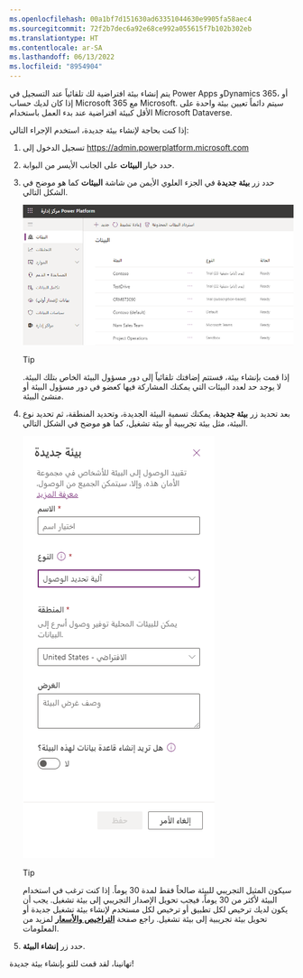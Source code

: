 ```yaml
---
ms.openlocfilehash: 00a1bf7d151630ad63351044630e9905fa58aec4
ms.sourcegitcommit: 72f2b7dec6a92e68ce992a055615f7b102b302eb
ms.translationtype: HT
ms.contentlocale: ar-SA
ms.lasthandoff: 06/13/2022
ms.locfileid: "8954904"
---
```

يتم إنشاء بيئة افتراضية لك تلقائياً عند التسجيل في Power Apps وDynamics 365، أو إذا كان لديك حساب Microsoft 365 مع Microsoft. سيتم دائماً تعيين بيئة واحدة على الأقل كبيئة افتراضية عند بدء العمل باستخدام Microsoft Dataverse.

إذا كنت بحاجة لإنشاء بيئة جديدة، استخدم الإجراء التالي:

1.  تسجيل الدخول إلى https://admin.powerplatform.microsoft.com

2.  حدد خيار **البيئات** على الجانب الأيسر من البوابة.

3.  حدد زر **بيئة جديدة** في الجزء العلوي الأيمن من شاشة **البيئات** كما هو موضح في الشكل التالي.

    ![لقطة شاشة لزر البيئة الجديدة في شاشة البيئات.](../media/module-2-2-1.png)

    > [!TIP]
    > إذا قمت بإنشاء بيئة، فستتم إضافتك تلقائياً إلى دور مسؤول البيئة الخاص بتلك البيئة. لا يوجد حد لعدد البيئات التي يمكنك المشاركة فيها كعضو في دور مسؤول البيئة أو منشئ البيئة.

4.  بعد تحديد زر **بيئة جديدة**، يمكنك تسمية البيئة الجديدة، وتحديد المنطقة، ثم تحديد نوع البيئة، مثل بيئة تجريبية أو بيئة تشغيل، كما هو موضح في الشكل التالي.

    ![لقطة شاشة لاسم البيئة والمنطقة ونوع البيئة الجديدة.](../media/Module_2_-_Unit_2_-_Image_2.png)

    > [!TIP]
    > سيكون المثيل التجريبي للبيئة صالحاً فقط لمدة 30 يوماً. إذا كنت ترغب في استخدام البيئة لأكثر من 30 يوماً، فيجب تحويل الإصدار التجريبي إلى بيئة تشغيل. يجب أن يكون لديك ترخيص لكل تطبيق أو ترخيص لكل مستخدم لإنشاء بيئة تشغيل جديدة أو تحويل بيئة تجريبية إلى بيئة تشغيل. راجع صفحة [**التراخيص والأسعار**](https://powerapps.microsoft.com/pricing/?azure-portal=true) لمزيد من المعلومات.

5.  حدد زر **إنشاء البيئة**.

تهانينا، لقد قمت للتو بإنشاء بيئة جديدة! 
